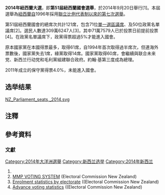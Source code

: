 **2014年紐西蘭大選**，即**第51屆紐西蘭國會選舉**，於2014年9月20日舉行\[1\]。本屆選舉為[紐西蘭自](https://zh.wikipedia.org/wiki/紐西蘭 "wikilink")1996年採用[聯立比例代表制以來的第七次](https://zh.wikipedia.org/wiki/聯立制 "wikilink")[選舉](../Page/選舉.md "wikilink")。

第51屆紐西蘭國會的總席次共計121席，包含71位[單一選區議席](https://zh.wikipedia.org/wiki/單一選區 "wikilink")、及50位政黨名單議席\[2\]。選民人數達309萬6247人\[3\]，其中71萬7579人已於投票日前提前投票\[4\]。在政黨名單議席下，政黨得票超過5%才能進入國會。

原本國家黨在本國得票最多，取得61席，自1994年首次取得過半席次，但連海外票數後，國家黨失去1席，綠黨取得14席。國家黨取得60席，會繼續與联合未来党、新西兰行动党和毛利黨組建聯合政府。約翰·基第三度成為總理。

2011年成立的保守黨得票4.0%，未能進入國會。

## 选举结果

[NZ_Parliament_seats,_2014.svg](https://zh.wikipedia.org/wiki/File:NZ_Parliament_seats,_2014.svg "fig:NZ_Parliament_seats,_2014.svg")

## 注釋

## 參考資料

### 文獻

[Category:2014年大洋洲選舉](https://zh.wikipedia.org/wiki/Category:2014年大洋洲選舉 "wikilink") [Category:新西兰选举](https://zh.wikipedia.org/wiki/Category:新西兰选举 "wikilink") [Category:2014年新西兰](https://zh.wikipedia.org/wiki/Category:2014年新西兰 "wikilink")

1.
2.  [MMP VOTING SYSTEM](http://www.elections.org.nz/voting-system/mmp-voting-system) (Electoral Commission New Zealand)
3.   [Enrolment statistics by electorate](http://www.elections.org.nz/research-statistics/enrolment-statistics-electorate) ((Electoral Commission New Zealand)
4.   [Advance voting statistics](http://www.elections.org.nz/events/2014-general-election/advance-voting-statistics) ((Electoral Commission New Zealand)